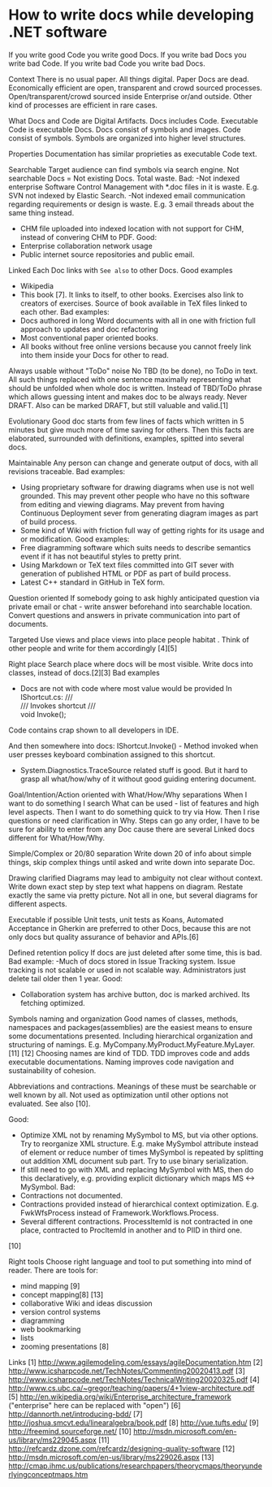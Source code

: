 How to write docs while developing .NET software 
===

If you write good Code you write good Docs. If you write bad Docs you write bad Code. If you write bad Code you write bad Docs.

Context
There is no usual paper.  All  things digital. Paper Docs are dead.
Economically efficient are open, transparent and crowd sourced  processes. Open/transparent/crowd sourced inside Enterprise or/and outside. Other kind of processes are efficient in rare cases.


What
Docs and Code are Digital Artifacts.
Docs includes Code.
Executable Code is executable Docs.
Docs consist of symbols and images.
Code consist of symbols.
Symbols are organized into higher level structures.

Properties
Documentation has similar proprieties as executable Code text.

Searchable 
Target audience can find symbols via search engine.
Not searchable Docs = Not existing Docs. Total waste.
Bad:
-Not indexed enterprise Software Control Management with *.doc files in it is waste. E.g. SVN not indexed by Elastic Search.
-Not indexed email communication regarding requirements or design is waste. E.g. 3 email threads about the same thing instead.
- CHM file uploaded into indexed location with not support for CHM, instead of convering CHM to PDF.
Good:
- Enterprise collaboration network usage
- Public internet source repositories and public email.


Linked
Each Doc links with `See also` to other Docs.
Good examples
- Wikipedia
- This book [7]. It links to itself, to other books. Exercises also link to creators of exercises. Source of book available in TeX files linked to each other.
Bad examples:
- Docs authored in long Word documents with all in one with friction full approach to updates and doc refactoring
- Most conventional paper oriented books.
- All books without free online versions because you cannot freely link into them inside your Docs for other to read.


Always usable without "ToDo" noise
No TBD (to be done), no ToDo in text. All such things replaced with one sentence maximally representing what should be unfolded when whole doc is written. Instead of TBD/ToDo phrase which allows guessing intent and makes doc to be always ready.
Never DRAFT. Also can be marked DRAFT, but still valuable and valid.[1]

Evolutionary
Good doc starts from few lines of facts which written in 5 minutes but give much more of time saving for others. Then this facts are elaborated, surrounded with definitions, examples, spitted into several docs.

Maintainable
Any person can change and generate output of docs, with all revisions traceable.
Bad examples:
- Using proprietary software for drawing diagrams when use is not well grounded. This may prevent other people who have no this software from editing and viewing diagrams. May prevent from having Continuous Deployment sever from generating diagram images as part of build process.
- Some kind of Wiki with friction full way of getting rights for its usage and or modification.
Good examples:
- Free diagramming software which suits needs to describe semantics event if it has not beautiful styles to pretty print.
- Using Markdown or TeX text files committed into GIT sever with generation of published HTML or PDF as part of build process.
- Latest C++ standard in GitHub in TeX form.

Question oriented 
If somebody going to ask highly anticipated question via private email or chat - write answer beforehand into searchable location. Convert questions and answers in private communication into part of documents.

Targeted
Use views and place views into place people habitat . Think of other people and write for them accordingly [4][5]

Right place
Search place where docs will be most visible. Write docs into classes, instead of docs.[2][3]
Bad examples
- Docs are not with code where most value would be provided
In IShortcut.cs:
/// <summary>
///  Invokes shortcut
/// </summary>
void Invoke();

Code contains crap shown to all developers in IDE.

And then somewhere into docs:
IShortcut.Invoke()    - Method invoked when user presses keyboard combination assigned to this shortcut.

- System.Diagnostics.TraceSource related stuff is good. But it hard to grasp all what/how/why of it without good guiding entering document.

Goal/Intention/Action oriented with What/How/Why separations
When I want to do something I search What can be used  - list of features and high level aspects.
Then I want to do something quick to try via How.
Then I rise questions or need clarification in Why.
Steps can go any order, I have to be sure for ability to enter from any Doc cause there are several Linked docs different for What/How/Why.

Simple/Complex or 20/80 separation 
Write down 20 of info about simple things, skip complex things until asked and write down into separate Doc.

Drawing clarified
Diagrams may lead to ambiguity not clear without context. Write down exact step by step text what happens on diagram. Restate exactly the same via pretty picture. Not all in one, but several diagrams for different aspects.

Executable if possible
Unit tests, unit tests as Koans,  Automated Acceptance in Gherkin are preferred to other Docs, because this are not only docs but quality assurance of behavior and APIs.[6]

Defined retention policy
If docs are just deleted after some time, this is bad.
Bad example:
-Much of docs stored in Issue Tracking system. Issue tracking is not scalable or used in not scalable way. Administrators just delete tail older then 1 year.
Good:
- Collaboration system has archive button, doc is marked archived. Its fetching optimized.

Symbols naming and organization
Good names of classes, methods, namespaces and packages(assemblies) are the easiest means to ensure some documentations presented. Including hierarchical organization and structuring of namings. E.g. MyCompany.MyProduct.MyFeature.MyLayer. [11] [12]
Choosing names are kind of TDD. TDD  improves code and adds executable documentations. Naming improves code navigation and sustainability of cohesion.

Abbreviations and contractions.
Meanings of these must be searchable or well known by all.
Not used as optimization until other options not evaluated.
See also [10].

Good:
- Optimize XML not by renaming MySymbol to MS, but via other options.  Try to reorganize XML structure. E.g. make MySymbol  attribute instead of element or reduce number of times MySymbol  is repeated by splitting out addition XML document sub part. Try to use binary serialization.
- If still need to go with XML and replacing MySymbol  with MS, then do this declaratively, e.g. providing explicit dictionary which maps  MS <-> MySymbol.
Bad:
- Contractions not documented.
- Contractions provided instead of hierarchical context optimization. E.g. FwkWfsProcess instead of Framework.Workflows.Process.
- Several different contractions. ProcessItemId is not contracted in one place, contracted to ProcItemId in another and to PIID in third one.

[10]

Right tools
Choose right language and tool to put something into mind of reader. There are tools for:
- mind mapping [9]
- concept mapping[8] [13]
- collaborative Wiki and ideas discussion
- version control systems
- diagramming
- web bookmarking
- lists
- zooming presentations [8]

Links
[1] http://www.agilemodeling.com/essays/agileDocumentation.htm
[2] http://www.icsharpcode.net/TechNotes/Commenting20020413.pdf
[3] http://www.icsharpcode.net/TechNotes/TechnicalWriting20020325.pdf
[4] http://www.cs.ubc.ca/~gregor/teaching/papers/4+1view-architecture.pdf
[5] http://en.wikipedia.org/wiki/Enterprise_architecture_framework ("enterprise" here can be replaced with "open")
[6] http://dannorth.net/introducing-bdd/
[7] http://joshua.smcvt.edu/linearalgebra/book.pdf
[8] http://vue.tufts.edu/
[9] http://freemind.sourceforge.net/
[10] http://msdn.microsoft.com/en-us/library/ms229045.aspx
[11] http://refcardz.dzone.com/refcardz/designing-quality-software
[12] http://msdn.microsoft.com/en-us/library/ms229026.aspx
[13] http://cmap.ihmc.us/publications/researchpapers/theorycmaps/theoryunderlyingconceptmaps.htm
